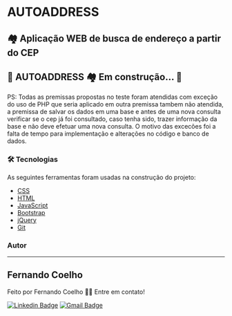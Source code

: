 # AUTOADDRESS

## 🏘️ Aplicação WEB de busca de endereço a partir do CEP

## 🚧 AUTOADDRESS 🏘️ Em construção... 🚧 
PS: Todas as premissas propostas no teste foram atendidas com exceção do uso de PHP que seria aplicado em outra premissa tambem não atendida, a premissa de salvar os dados em uma base e antes de uma nova consulta verificar se o cep já foi consultado, caso tenha sido, trazer informação da base e não deve efetuar uma nova consulta. O motivo das excecões foi a falta de tempo para implementação e alterações no código e banco de dados.

### 🛠 Tecnologias

As seguintes ferramentas foram usadas na construção do projeto:

- [CSS](https://developer.mozilla.org/pt-BR/docs/Web/CSS)
- [HTML](https://developer.mozilla.org/pt-BR/docs/Web/HTML)
- [JavaScript](https://developer.mozilla.org/pt-BR/docs/Web/JavaScript)
- [Bootstrap](https://getbootstrap.com/)
- [jQuery](https://jquery.com/)
- [Git](https://git-scm.com/)

### Autor
---

 ## Fernando Coelho


Feito por Fernando Coelho 👋🏽 Entre em contato!

[![Linkedin Badge](https://img.shields.io/badge/-Fernando-blue?style=flat-square&logo=Linkedin&logoColor=white&link=https://www.linkedin.com/in/fernando-coelho-3843b2220/)](https://www.linkedin.com/in/fernando-coelho-3843b2220/) 
[![Gmail Badge](https://img.shields.io/badge/-fernandocoelho9000@gmail.com-c14438?style=flat-square&logo=Gmail&logoColor=white&link=mailto:fernandocoelho9000@gmail.com)](mailto:fernandocoelho9000@gmail.com)